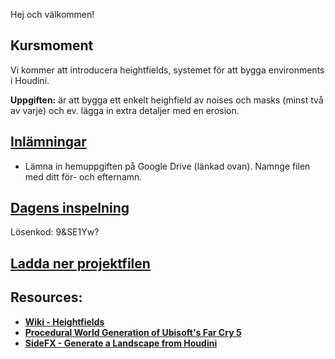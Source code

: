 Hej och välkommen!

## Kursmoment

Vi kommer att introducera heightfields, systemet för att bygga environments i Houdini.

**Uppgiften:** är att bygga ett enkelt heighfield av noises och masks (minst två av varje) och ev. lägga in extra detaljer med en erosion.

## [Inlämningar](https://drive.google.com/drive/folders/1Xtav1vNc5xot-4UZH8K4UncOpoASECVR?usp=sharing)

- Lämna in hemuppgiften på Google Drive (länkad ovan). Namnge filen med ditt för- och efternamn.

## [Dagens inspelning](https://zoom.us/rec/share/7mJh_nPnZdjzJVuXOgvpjswScR8507vPgkZo1R3uw5leLfBAMlCRSJ2z4EgYE8cB.uwj70dXpy22B2p8f)

Lösenkod: 9&SE1Yw?

## <a href="https://raw.githubusercontent.com/Studio-Konkret/Technical-Direction/main/Nackademin/T3D24/Houdini%20och%20Procedurella%20Milj%C3%B6er%201/DAG_10/DAG_10.hiplc" target="_blank">Ladda ner projektfilen</a>

## Resources:
- [**Wiki - Heightfields**](https://github.com/Studio-Konkret/Technical-Direction/wiki/HeightFields)
- [**Procedural World Generation of Ubisoft's Far Cry 5**](https://vimeo.com/273986776)
- [**SideFX - Generate a Landscape from Houdini**](https://www.sidefx.com/docs/houdini/unreal/landscape/generate.html)
